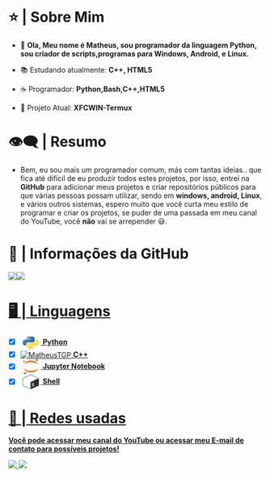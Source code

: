 # ⭐ | Sobre Mim
  
- 👋 **Ola, Meu nome é Matheus, sou programador da linguagem Python, sou criador de scripts,programas para Windows, Android, e Linux.**

- 📚 Estudando atualmente: **C++, HTML5**

- ☕ Programador: **Python,Bash,C++,HTML5**

- 🍷 Projeto Atual: **XFCWIN-Termux**

# 👁️‍🗨️ | Resumo
- Bem, eu sou mais um programador comum, más com tantas ideias.. que fica até difícil
de eu produzir todos estes projetos, por isso, entrei na **GitHub** para adicionar meus projetos e criar
repositórios públicos para que várias pessoas possam utilizar, sendo em **windows, android, Linux**, e vários outros
sistemas, espero muito que você curta meu estilo de programar e criar os projetos, se puder de uma passada em meu canal do YouTube,
você **não** vai se arrepender 😃.

# 📌 | Informações da GitHub

<div>
  <a href="https://github.com/MatheusTGamerPro">
  <img height="140em" src="https://github-readme-stats.vercel.app/api?username=matheustgamerpro&show_icons=true&theme=dark&include_all_commits=true&count_private=true"/><img height="143em" src="https://github-readme-stats.vercel.app/api/top-langs/?username=matheustgamerpro&layout=compact&langs_count=7&theme=dark"/>
</div>

# 🖥️ | Linguagens
- [x] <img align="center" alt="MatheusTGP" height="30" width="40" src="https://raw.githubusercontent.com/devicons/devicon/master/icons/python/python-original.svg"> **Python**
- [x] <img align="center" alt="MatheusTGP" height="30" width="40" src="https://github.com/isocpp/logos/blob/master/cpp_logo.svg"> **C++**
- [x] <img align="center" alt="MatheusTGP" height="30" width="40" src="https://github.com/devicons/devicon/blob/2ae2a900d2f041da66e950e4d48052658d850630/icons/jupyter/jupyter-original.svg"> **Jupyter Notebook**
- [x] <img align="center" alt="MatheusTGP" height="30" width="40" src="https://github.com/devicons/devicon/blob/2ae2a900d2f041da66e950e4d48052658d850630/icons/bash/bash-original.svg"> **Shell**

# 🔎 | Redes usadas
**Você pode acessar meu canal do YouTube ou acessar meu E-mail de contato para possíveis projetos!**

<a href="https://www.youtube.com/c/MatheusTGamerPro%E3%83%84" target="_blank"><img src="https://img.shields.io/badge/YouTube-FF0000?style=for-the-badge&logo=youtube&logoColor=white" target="_blank"> <a href = "matheustgpcontato@gmail.com"><img src="https://img.shields.io/badge/-Gmail-%23333?style=for-the-badge&logo=gmail&logoColor=white" target="_blank"></a>
